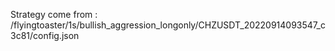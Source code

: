 Strategy come from : /flyingtoaster/1s/bullish_aggression_longonly/CHZUSDT_20220914093547_c3c81/config.json